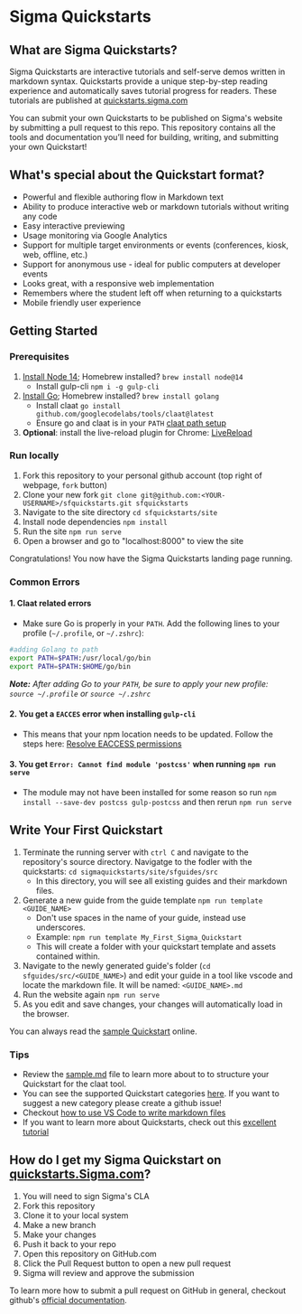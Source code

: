 # Sigma Quickstarts

## What are Sigma Quickstarts?

Sigma Quickstarts are interactive tutorials and self-serve demos written in markdown syntax. Quickstarts provide a unique step-by-step reading experience and automatically saves tutorial progress for readers. These tutorials are published at [quickstarts.sigma.com](https://quickstarts.sigma.com/)

You can submit your own Quickstarts to be published on Sigma's website by submitting a pull request to this repo. This repository contains all the tools and documentation you’ll need for building, writing, and submitting your own Quickstart!


## What's special about the Quickstart format?

* Powerful and flexible authoring flow in Markdown text
* Ability to produce interactive web or markdown tutorials without writing any code
* Easy interactive previewing
* Usage monitoring via Google Analytics
* Support for multiple target environments or events (conferences, kiosk, web, offline, etc.)
* Support for anonymous use - ideal for public computers at developer events
* Looks great, with a responsive web implementation
* Remembers where the student left off when returning to a quickstarts
* Mobile friendly user experience

## Getting Started

### Prerequisites

  1. [Install Node 14](https://nodejs.org/en/download/); Homebrew installed? `brew install node@14`
     - Install gulp-cli `npm i -g gulp-cli`
  2. [Install Go](https://golang.org/doc/install); Homebrew installed? `brew install golang`
     - Install claat `go install github.com/googlecodelabs/tools/claat@latest`
     - Ensure go and claat is in your `PATH` [claat path setup](#claat-related-errors)
  3. **Optional**: install the live-reload plugin for Chrome: [LiveReload](https://chrome.google.com/webstore/detail/livereload/jnihajbhpnppcggbcgedagnkighmdlei)

### Run locally

  1. Fork this repository to your personal github account (top right of webpage, `fork` button)
  2. Clone your new fork `git clone git@github.com:<YOUR-USERNAME>/sfquickstarts.git sfquickstarts`
  3. Navigate to the site directory `cd sfquickstarts/site`
  4. Install node dependencies `npm install`
  5. Run the site `npm run serve`
  6. Open a browser and go to "localhost:8000" to view the site

Congratulations! You now have the Sigma Quickstarts landing page running.

### Common Errors

#### 1. Claat related errors
   - Make sure Go is properly in your `PATH`. Add the following lines to your profile (`~/.profile`, or `~/.zshrc`):
````bash
#adding Golang to path
export PATH=$PATH:/usr/local/go/bin
export PATH=$PATH:$HOME/go/bin
````
  ***Note:** After adding Go to your `PATH`, be sure to apply your new profile: `source ~/.profile` or `source ~/.zshrc`*

#### 2. You get a `EACCES` error when installing `gulp-cli`
   - This means that your npm location needs to be updated. Follow the steps here: [Resolve EACCESS permissions](https://docs.npmjs.com/resolving-eacces-permissions-errors-when-installing-packages-globally#manually-change-npms-default-directory)

#### 3. You get `Error: Cannot find module 'postcss'` when running `npm run serve` 
   - The module may not have been installed for some reason so run `npm install --save-dev postcss gulp-postcss` and then rerun `npm run serve` 

## Write Your First Quickstart

  1. Terminate the running server with `ctrl C` and navigate to the repository's source directory. Navigatge to the fodler with the quickstarts: `cd sigmaquickstarts/site/sfguides/src`
     - In this directory, you will see all existing guides and their markdown files.
  2. Generate a new guide from the guide template `npm run template <GUIDE_NAME>` 
      - Don't use spaces in the name of your guide, instead use underscores.
      - Example:  `npm run template My_First_Sigma_Quickstart`
      - This will create a folder with your quickstart template and assets contained within.
  3. Navigate to the newly generated guide's folder (`cd sfguides/src/<GUIDE_NAME>`) and edit your guide in a tool like vscode and locate the markdown file. It will be named: `<GUIDE_NAME>.md`
  4. Run the website again `npm run serve`
  5. As you edit and save changes, your changes will automatically load in the browser.

You can always read the [sample Quickstart](site/sfguides/src/sample/sample.md) online.

### Tips

- Review the [sample.md](site/sfguides/src/sample/sample.md) file to learn more about to to structure your Quickstart for the claat tool. 
- You can see the supported Quickstart categories [here](site/app/styles/_overrides.scss). If you want to suggest a new category please create a github issue!
- Checkout [how to use VS Code to write markdown files](https://code.visualstudio.com/docs/languages/markdown)
- If you want to learn more about Quickstarts, check out this [excellent tutorial](https://medium.com/@zarinlo/publish-technical-tutorials-in-google-codelab-format-b07ef76972cd)

## How do I get my Sigma Quickstart on [quickstarts.Sigma.com](https://quickstarts.Sigma.com)?

1. You will need to sign Sigma's CLA 
2. Fork this repository
3. Clone it to your local system
4. Make a new branch
5. Make your changes
6. Push it back to your repo
7. Open this repository on GitHub.com
8. Click the Pull Request button to open a new pull request
9. Sigma will review and approve the submission

To learn more how to submit a pull request on GitHub in general, checkout github's [official documentation](https://docs.github.com/en/free-pro-team@latest/github/collaborating-with-issues-and-pull-requests/creating-a-pull-request-from-a-fork).
